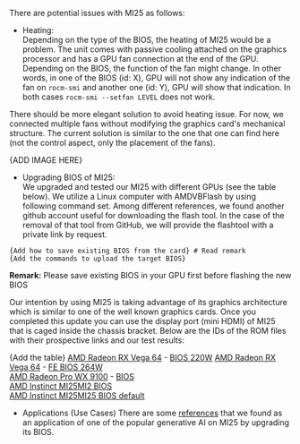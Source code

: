 
There are potential issues with MI25 as follows:  

- Heating:  
Depending on the type of the BIOS, the heating of MI25 would be a problem. The unit comes with passive cooling attached on the graphics processor and has a GPU fan 
connection at the end of the GPU. Depending on the BIOS, the function of the fan might change. In other words, in one of the BIOS (id: X), GPU will not show any indication
of the fan on `rocm-smi` and another one (id: Y), GPU will show that indication. In both cases `rocm-smi --setfan LEVEL` does not work.

There should be more elegant solution to avoid heating issue. For now, we connected multiple fans without modifying the graphics card's mechanical structure.
The current solution is similar to the one that one can find here (not the control aspect, only the placement of the fans). 

{ADD IMAGE HERE}

- Upgrading BIOS of MI25:  
We upgraded and tested our MI25 with different GPUs (see the table below). We utilize a Linux computer with AMDVBFlash by using following command set. Among different references, we found
another github account useful for downloading the flash tool. In the case of the removal of that tool from GitHub, we will provide the flashtool with a private 
link by request.

```
{Add how to save existing BIOS from the card} # Read remark 
{Add the commands to upload the target BIOS} 
```
__Remark:__ Please save existing BIOS in your GPU first before flashing the new BIOS

Our intention by using MI25 is taking advantage of its graphics architecture which is similar to one of the well known graphics cards. Once you completed this
update you can use the display port (mini HDMI) of MI25 that is caged inside the chassis bracket. Below are the IDs of the ROM files with their prospective links 
and our test results:

{Add the table}
[AMD Radeon RX Vega 64](https://www.techpowerup.com/gpu-specs/radeon-rx-vega-64.c2871) - [BIOS 220W](https://www.techpowerup.com/vgabios/197023/amd-rxvegafe-16384-170628](https://www.techpowerup.com/vgabios/196039/amd-rxvega64-16384-170616-1))  
[AMD Radeon RX Vega 64](https://www.techpowerup.com/gpu-specs/radeon-rx-vega-64.c2871) - [FE BIOS 264W](https://www.techpowerup.com/vgabios/197023/amd-rxvegafe-16384-170628)  
[AMD Radeon Pro WX 9100](https://www.techpowerup.com/gpu-specs/radeon-pro-wx-9100.c2989) - [BIOS](https://www.techpowerup.com/vgabios/218718/218718)  
[AMD Instinct MI25](https://www.techpowerup.com/gpu-specs/radeon-instinct-mi25.c2983)[MI2 BIOS](https://www.techpowerup.com/vgabios/245174/245174)  
[AMD Instinct MI25](https://www.techpowerup.com/gpu-specs/radeon-instinct-mi25.c2983)[MI25 BIOS default]()  

- Applications (Use Cases)
There are some [references](https://forum.level1techs.com/t/mi25-stable-diffusions-100-hidden-beast/194172/19) that we found as an application of one of the popular
generative AI on MI25 by upgrading its BIOS.
